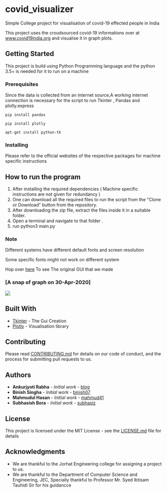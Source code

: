 # covid_visualizer
Simple College project for visualisation of covid-19 effected people in India

This project uses the croudsourced covid-19 informations over at www.covid19india.org and visualise it in graph plots.


## Getting Started

This project is build using Python Programming language and the python 3.5+ is needed for it to run on a machine
### Prerequisites

Since the data is collected from an internet source,A working internet connection is necessary for the script to run
Tkinter , Pandas and plotly.express
```
pip install pandas
```
```
pip install plotly
```
```
apt-get install python-tk
```
### Installing

Please refer to the official websites of the respective packages for machine specific instructions

## How to run the program
 1. After installing the required dependencies ( Machine specific instructions are not given for redundancy )
 2. One can download all the required files to run the script from the "Clone or Download" button from the repository.
 3. After downloading the zip file, extract the files inside it in a suitable folder.
 4. Open a terminal and navigate to that folder .
 5. run python3 main.py

### Note
Different systems have different default fonts and screen resolution

Some specific fonts might not work on different system

Hop over [here](https://imgur.com/a/eiYr4dS)  To see The original GUI that we made

### [A snap of graph on 30-Apr-2020]
![](https://github.com/jec2018/covid_visualizer/blob/master/treemap.png)



## Built With

* [Tkinter](https://wiki.python.org/moin/TkInter) - The Gui Creation
* [Plotly](https://plotly.com/) - Visualisation library

## Contributing

Please read [CONTRIBUTING.md](contributing.md) for details on our code of conduct, and the process for submitting pull requests to us.


## Authors

* **Ankurjyoti Rabha** - *Initial work* - [blog](https://jrankur.home.blog)
* **Binish Singha** - *Initial work* - [binish07](https://github.com/binish07)
* **Mahmudul Hasan** - *Initial work* - [mahmud41](https://github.com/mahmud41)
* **Subhasish Bora** - *Initial work* - [subhasiz](https://github.com/subhasiz)



## License

This project is licensed under the MIT License - see the [LICENSE.md](LICENSE) file for details

## Acknowledgments

* We are thankful to the Jorhat Engineering college for assigning a project to us.
* We are thankful to the Department of Computer Science and Engineering, JEC, Specially thankful to Professor Mr. Syed Ibtisam Tauhidi Sir for his guidancce
